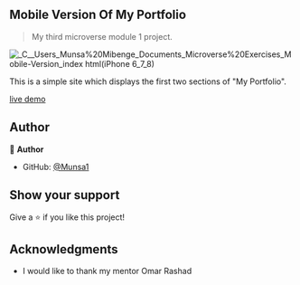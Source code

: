 ## Mobile Version Of My Portfolio

> My third microverse module 1 project.

![_C__Users_Munsa%20Mibenge_Documents_Microverse%20Exercises_Mobile-Version_index html(iPhone 6_7_8)](https://user-images.githubusercontent.com/81932478/120884895-29d66b00-c5e6-11eb-9be3-a6ab90324351.png)


This is a simple site which displays the first two sections of "My Portfolio".

[live demo](https://munsa1.github.io/Mobile-Version/)

## Author

👤 **Author**

- GitHub: [@Munsa1](https://github.com/munsa1)


## Show your support

Give a ⭐️ if you like this project!

## Acknowledgments

- I would like to thank my mentor Omar Rashad
